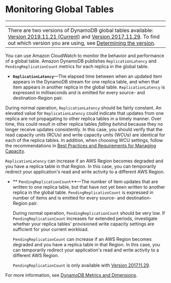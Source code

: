 # Monitoring Global Tables<a name="globaltables_monitoring"></a>


****  

|  | 
| --- |
| There are two versions of DynamoDB global tables available: [Version 2019\.11\.21 \(Current\)](globaltables.V2.md) and [Version 2017\.11\.29](globaltables.V1.md)\. To find out which version you are using, see [Determining the version](globaltables.DetermineVersion.md)\. | 

You can use Amazon CloudWatch to monitor the behavior and performance of a global table\. Amazon DynamoDB publishes `ReplicationLatency` and `PendingReplicationCount` metrics for each replica in the global table\.
+  **`ReplicationLatency`**—The elapsed time between when an updated item appears in the DynamoDB stream for one replica table, and when that item appears in another replica in the global table\. `ReplicationLatency` is expressed in milliseconds and is emitted for every source\- and destination\-Region pair\.

  During normal operation, `ReplicationLatency` should be fairly constant\. An elevated value for `ReplicationLatency` could indicate that updates from one replica are not propagating to other replica tables in a timely manner\. Over time, this could result in other replica tables *falling behind* because they no longer receive updates consistently\. In this case, you should verify that the read capacity units \(RCUs\) and write capacity units \(WCUs\) are identical for each of the replica tables\. In addition, when choosing WCU settings, follow the recommendations in [Best Practices and Requirements for Managing Capacity](globaltables_reqs_bestpractices.md#globaltables_reqs_bestpractices.tables)\.

  `ReplicationLatency` can increase if an AWS Region becomes degraded and you have a replica table in that Region\. In this case, you can temporarily redirect your application's read and write activity to a different AWS Region\.
+ ** `PendingReplicationCount`**—The number of item updates that are written to one replica table, but that have not yet been written to another replica in the global table\. `PendingReplicationCount` is expressed in number of items and is emitted for every source\- and destination\-Region pair\.

  During normal operation, `PendingReplicationCount` should be very low\. If `PendingReplicationCount` increases for extended periods, investigate whether your replica tables' provisioned write capacity settings are sufficient for your current workload\.

  `PendingReplicationCount` can increase if an AWS Region becomes degraded and you have a replica table in that Region\. In this case, you can temporarily redirect your application's read and write activity to a different AWS Region\.
  
  `PendingReplicationCount` is only available with [Version 2017\.11\.29](globaltables.V1.md)\.

 For more information, see [DynamoDB Metrics and Dimensions](metrics-dimensions.md)\. 
